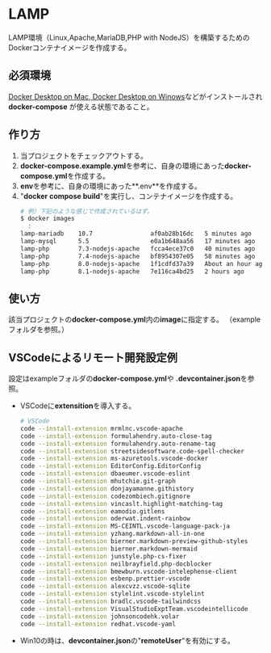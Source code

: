 # LAMP

LAMP環境（Linux,Apache,MariaDB,PHP with NodeJS）を構築するためのDockerコンテナイメージを作成する。

## 必須環境
[Docker Desktop on Mac, Docker Desktop on Winows](https://docs.docker.com/compose/install/)などがインストールされ **docker-compose** が使える状態であること。
## 作り方
1. 当プロジェクトをチェックアウトする。
1. **docker-compose.example.yml**を参考に、自身の環境にあった**docker-compose.yml**を作成する。
1. **env**を参考に、自身の環境にあった**.env**を作成する。
1. "**docker compose build**"を実行し、コンテナイメージを作成する。
    ```bash
    # 例）下記のような感じで作成されているはず。
    $ docker images
      :
    lamp-mariadb    10.7                af0ab28b16dc   5 minutes ago       482MB
    lamp-mysql      5.5                 e0a1b648aa56   17 minutes ago      250MB
    lamp-php        7.3-nodejs-apache   fcca4ece37c0   40 minutes ago      907MB
    lamp-php        7.4-nodejs-apache   bf8954307e05   58 minutes ago      954MB
    lamp-php        8.0-nodejs-apache   1f1cdfd37a39   About an hour ago   956MB
    lamp-php        8.1-nodejs-apache   7e116ca4bd25   2 hours ago         960MB
    ```
## 使い方
該当プロジェクトの**docker-compose.yml**内の**image**に指定する。
（exampleフォルダを参照。）

## VSCodeによるリモート開発設定例
設定はexampleフォルダの**docker-compose.yml**や **.devcontainer.json**を参照。
+ VSCodeに**extensition**を導入する。
    ```bash
    # VSCode
    code --install-extension mrmlnc.vscode-apache
    code --install-extension formulahendry.auto-close-tag
    code --install-extension formulahendry.auto-rename-tag
    code --install-extension streetsidesoftware.code-spell-checker
    code --install-extension ms-azuretools.vscode-docker
    code --install-extension EditorConfig.EditorConfig
    code --install-extension dbaeumer.vscode-eslint
    code --install-extension mhutchie.git-graph
    code --install-extension donjayamanne.githistory
    code --install-extension codezombiech.gitignore
    code --install-extension vincaslt.highlight-matching-tag
    code --install-extension eamodio.gitlens
    code --install-extension oderwat.indent-rainbow
    code --install-extension MS-CEINTL.vscode-language-pack-ja
    code --install-extension yzhang.markdown-all-in-one
    code --install-extension bierner.markdown-preview-github-styles
    code --install-extension bierner.markdown-mermaid
    code --install-extension junstyle.php-cs-fixer
    code --install-extension neilbrayfield.php-docblocker
    code --install-extension bmewburn.vscode-intelephense-client
    code --install-extension esbenp.prettier-vscode
    code --install-extension alexcvzz.vscode-sqlite
    code --install-extension stylelint.vscode-stylelint
    code --install-extension bradlc.vscode-tailwindcss
    code --install-extension VisualStudioExptTeam.vscodeintellicode
    code --install-extension johnsoncodehk.volar
    code --install-extension redhat.vscode-yaml
    ```
+ Win10の時は、**devcontainer.json**の"**remoteUser**"を有効にする。
